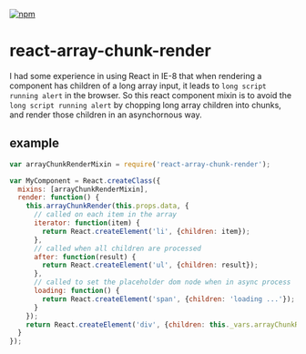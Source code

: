 [![npm](https://img.shields.io/badge/npm-0.0.1-blue.svg)]()

# react-array-chunk-render

I had some experience in using React in IE-8 that when rendering a component has children of a long array input, it leads to `long script running alert` in the browser. So this react component mixin is to avoid the `long script running alert` by chopping long array children into chunks, and render those children in an asynchornous way.

## example

```js
var arrayChunkRenderMixin = require('react-array-chunk-render');

var MyComponent = React.createClass({
  mixins: [arrayChunkRenderMixin],
  render: function() {
    this.arrayChunkRender(this.props.data, {
      // called on each item in the array
      iterator: function(item) {
        return React.createElement('li', {children: item});
      },
      // called when all children are processed
      after: function(result) {
        return React.createElement('ul', {children: result});
      },
      // called to set the placeholder dom node when in async process
      loading: function() {
        return React.createElement('span', {children: 'loading ...'});
      }
    });
    return React.createElement('div', {children: this._vars.arrayChunkResult});
  }
});
```

